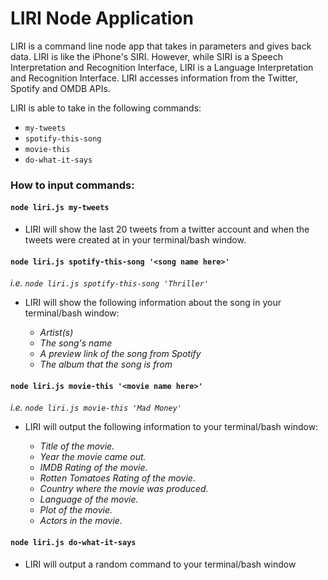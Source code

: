 # LIRI Node Application
LIRI is a command line node app that takes in parameters and gives back data. LIRI is like the iPhone's SIRI. However, while SIRI is a Speech Interpretation and Recognition Interface, LIRI is a Language Interpretation and Recognition Interface. LIRI accesses information from the Twitter, Spotify and OMDB APIs.

LIRI is able to take in the following commands:
* `my-tweets`
* `spotify-this-song`
* `movie-this`
* `do-what-it-says`

### How to input commands:

#### `node liri.js my-tweets`

* LIRI will show the last 20 tweets from a twitter account and when the tweets were created at in your terminal/bash window.


#### `node liri.js spotify-this-song '<song name here>'`

_i.e. `node liri.js spotify-this-song 'Thriller'`_
* LIRI will show the following information about the song in your terminal/bash window:

    * _Artist(s)_
    * _The song's name_
    * _A preview link of the song from Spotify_
    * _The album that the song is from_


#### `node liri.js movie-this '<movie name here>'`

_i.e. `node liri.js movie-this 'Mad Money'`_
* LIRI will output the following information to your terminal/bash window:

    * _Title of the movie._
    * _Year the movie came out._
    * _IMDB Rating of the movie._
    * _Rotten Tomatoes Rating of the movie._
    * _Country where the movie was produced._
    * _Language of the movie._
    * _Plot of the movie._
    * _Actors in the movie._

#### `node liri.js do-what-it-says`

* LIRI will output a random command to your terminal/bash window